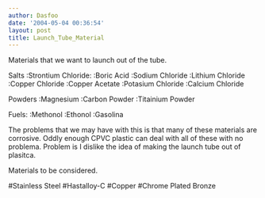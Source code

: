 ```yaml
---
author: Dasfoo
date: '2004-05-04 00:36:54'
layout: post
title: Launch_Tube_Material
---
```


Materials that we want to launch out of the tube.

Salts
:Strontium Chloride:
:Boric Acid
:Sodium Chloride
:Lithium Chloride
:Copper Chloride
:Copper Acetate
:Potasium Chloride
:Calcium Chloride

Powders
:Magnesium
:Carbon Powder
:Titainium Powder

Fuels:
:Methonol
:Ethonol
:Gasolina


The problems that we may have with this is that many of these materials are corrosive.  Oddly enough CPVC plastic can deal with all of these with no problema.  Problem is I dislike the idea of making the launch tube out of plasitca.

Materials to be considered.

#Stainless Steel
#Hastalloy-C
#Copper
#Chrome Plated Bronze

